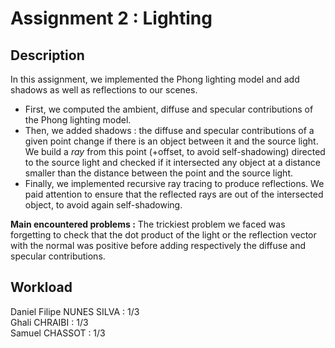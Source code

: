 # Assignment 2 : Lighting

## Description
In this assignment, we implemented the Phong lighting model and add shadows as well as reflections to our scenes.

- First, we computed the ambient, diffuse and specular contributions of the Phong lighting model.
- Then, we added shadows : the diffuse and specular contributions of a given point change if there is an object between it and the source light. We build a _ray_ from this point (+offset, to avoid self-shadowing) directed to the source light and checked if it intersected any object at a distance smaller than the distance between the point and the source light.
- Finally, we implemented recursive ray tracing to produce reflections. We paid attention to ensure that the reflected rays are out of the intersected object, to avoid again self-shadowing.

**Main encountered problems :** The trickiest problem we faced was forgetting to check that the dot product of the light or the reflection vector with the normal was positive before adding respectively the diffuse and specular contributions.

## Workload
Daniel Filipe NUNES SILVA : 1/3  
Ghali CHRAIBI : 1/3  
Samuel CHASSOT : 1/3
